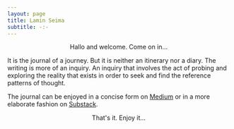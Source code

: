 ```yaml
---
layout: page
title: Lamin Seima
subtitle: -:-
---
```

<p style="text-align:center;">Hallo and welcome. Come on in...</p> 

It is the journal of a journey. 
But it is neither an itinerary nor a diary. 
The writing is more of an inquiry. 
An inquiry that involves the act of 
probing and exploring the reality that exists in order to
seek and find the reference patterns of thought. 

The journal can be enjoyed in a concise form on [Medium](https://medium.com/@laminseima) 
or in a more elaborate fashion on [Substack](https://laminseima.substack.com). 

<p style="text-align: center;">That's it. Enjoy it...</p>
